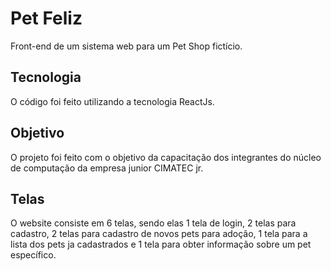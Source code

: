 # Pet Feliz

Front-end de um sistema web para um Pet Shop fictício.

## Tecnologia

O código foi feito utilizando a tecnologia ReactJs.

## Objetivo

O projeto foi feito com o objetivo da capacitação dos integrantes do núcleo de computação da empresa junior CIMATEC jr.

## Telas

O website consiste em 6 telas, sendo elas 1 tela de login, 2 telas para cadastro, 2 telas para cadastro de novos pets para adoção, 1 tela para a lista dos pets ja cadastrados e 1 tela para obter informação sobre um pet específico.
